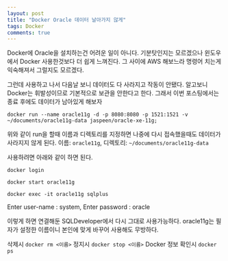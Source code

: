 ```yaml
---
layout: post
title: "Docker Oracle 데이터 날아가지 않게"
tags: Docker
comments: true
---
```


Docker에 Oracle을 설치하는건 어려운 일이 아니다.
기분탓인지는 모르겠으나 윈도우에서 Docker 사용한것보다 더 쉽게 느껴진다.
그 사이에 AWS 해보느라 명령어 치는게 익숙해져서 그럴지도 모르겠다.

그런데 사용하고 나서 다음날 보니 데이터도 다 사라지고 작동이 안됐다.
알고보니 Docker는 휘발성이므로 기본적으로 보관을 안한다고 한다.
그래서 이번 포스팅에서는 종료 후에도 데이터가 남아있게 해보자

```
docker run --name oracle11g -d -p 8080:8080 -p 1521:1521 -v ~/documents/oracle11g-data jaspeen/oracle-xe-11g;
```

위와 같이 run을 할때 이름과 디렉토리를 지정하면 나중에 다시 접속했을때도 데이터가 사라지지 않게 된다.
이름: `oracle11g`, 디렉토리: `~/documents/oracle11g-data`

사용하려면 아래와 같이 하면 된다.

`docker login`

`docker start oracle11g`

`docker exec -it oracle11g sqlplus`

Enter user-name : system, Enter password : oracle

이렇게 하면 연결해둔 SQLDeveloper에서 다시 그대로 사용가능하다.
oracle11g는 필자가 설정한 이름이니 본인에 맞게 바꾸어 사용해도 무방하다.

삭제시 `docker rm <이름>`
정지시 `docker stop <이름>`
Docker 정보 확인시 `docker ps`